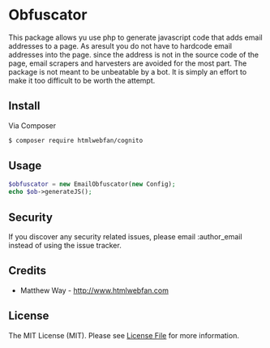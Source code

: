# Obfuscator

This package allows yu use php to generate javascript code that adds email addresses to a page.
As aresult you do not have to hardcode email addresses into the page. since the address is not 
in the source code of the page, email scrapers and harvesters are avoided for the most part. 
The package is not meant to be unbeatable by a bot. It is simply an effort to make it too difficult 
to be worth the attempt.

## Install

Via Composer

``` bash
$ composer require htmlwebfan/cognito
```

## Usage

``` php
$obfuscator = new EmailObfuscator(new Config);
echo $ob->generateJS();
```

## Security

If you discover any security related issues, please email :author_email instead of using the issue tracker.

## Credits

- Matthew Way - http://www.htmlwebfan.com

## License

The MIT License (MIT). Please see [License File](LICENSE.md) for more information.

